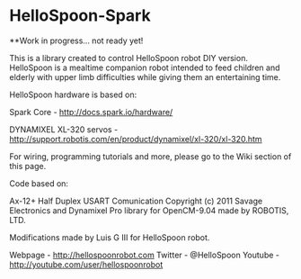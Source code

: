 HelloSpoon-Spark
=============

**Work in progress... not ready yet!

This is a library created to control HelloSpoon robot DIY version.
HelloSpoon is a mealtime companion robot intended to feed children and elderly
with upper limb difficulties while giving them an entertaining time.

HelloSpoon hardware is based on:

Spark Core - http://docs.spark.io/hardware/

DYNAMIXEL XL-320 servos - http://support.robotis.com/en/product/dynamixel/xl-320/xl-320.htm

For wiring, programming tutorials and more, please go to the Wiki section of this page.

Code based on:

Ax-12+ Half Duplex USART Comunication Copyright (c) 2011 Savage Electronics
and Dynamixel Pro library for OpenCM-9.04 made by ROBOTIS, LTD.

Modifications made by Luis G III for HelloSpoon robot.

Webpage - http://hellospoonrobot.com
Twitter - @HelloSpoon
Youtube - http://youtube.com/user/hellospoonrobot
